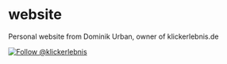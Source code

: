 # website
Personal website from Dominik Urban, owner of klickerlebnis.de

<p align="left">
  <a href="https://twitter.com/intent/follow?screen_name=klickerlebnis">
    <img src="https://img.shields.io/twitter/follow/klickerlebnis.svg?label=Follow%20@klickerlebnis" alt="Follow @klickerlebnis" />
  </a>
</p>
